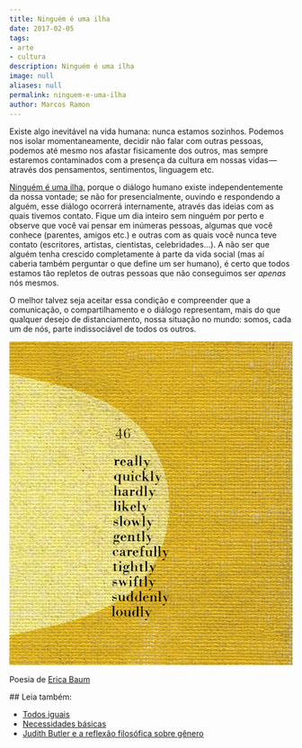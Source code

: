 ```yaml
---
title: Ninguém é uma ilha
date: 2017-02-05
tags:
- arte
- cultura
description: Ninguém é uma ilha
image: null
aliases: null
permalink: ninguem-e-uma-ilha
author: Marcos Ramon
---
```

Existe algo inevitável na vida humana: nunca estamos sozinhos. Podemos nos isolar momentaneamente, decidir não falar com outras pessoas, podemos até mesmo nos afastar fisicamente dos outros, mas sempre estaremos contaminados com a presença da cultura em nossas vidas — através dos pensamentos, sentimentos, linguagem etc.

[Ninguém é uma ilha,](http://www.ubu.com/sound/plu_noone.html) porque o diálogo humano existe independentemente da nossa vontade; se não for presencialmente, ouvindo e respondendo a alguém, esse diálogo ocorrerá internamente, através das ideias com as quais tivemos contato. Fique um dia inteiro sem ninguém por perto e observe que você vai pensar em inúmeras pessoas, algumas que você conhece (parentes, amigos etc.) e outras com as quais você nunca teve contato (escritores, artistas, cientistas, celebridades…). A não ser que alguém tenha crescido completamente à parte da vida social (mas aí caberia também perguntar o que define um ser humano), é certo que todos estamos tão repletos de outras pessoas que não conseguimos ser _apenas_ nós mesmos.

O melhor talvez seja aceitar essa condição e compreender que a comunicação, o compartilhamento e o diálogo representam, mais do que qualquer desejo de distanciamento, nossa situação no mundo: somos, cada um de nós, parte indissociável de todos os outros.

<img src="/assets/img/ninguém-é-uma ilha-medium.png">

Poesia de [Erica Baum](https://en.wikipedia.org/wiki/Erica_Baum)


<div class="leia-tambem" markdown="1">
## Leia também:

- <a href="/todos-iguais">Todos iguais</a>
- <a href="/necessidades-basicas">Necessidades básicas</a>
- <a href="/judith-butler-e-a-reflexao-filosofica-sobre-genero">Judith Butler e a reflexão filosófica sobre gênero</a>
</div>